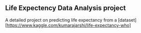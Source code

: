 ## Life Expectency Data Analysis project

A detailed project on predicting life expectancy from a [dataset][https://www.kaggle.com/kumarajarshi/life-expectancy-who] 
